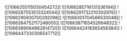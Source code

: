 ![[1066255115030454272]]
![[1066285716131336194]]
![[1066287553513324544]]
![[1066291732210302976]]
![[1066295930700292096]]
![[1066301704566530048]]
![[1066384752117248005]]
![[1066387165452664832]]
![[1066389064662814720]]
![[1066442418365456384]]
![[1066447330306547712]]
